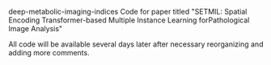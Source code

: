 deep-metabolic-imaging-indices
Code for paper titled "SETMIL: Spatial Encoding Transformer-based Multiple Instance Learning forPathological Image Analysis"

All code will be available several days later after necessary reorganizing and adding more comments.
